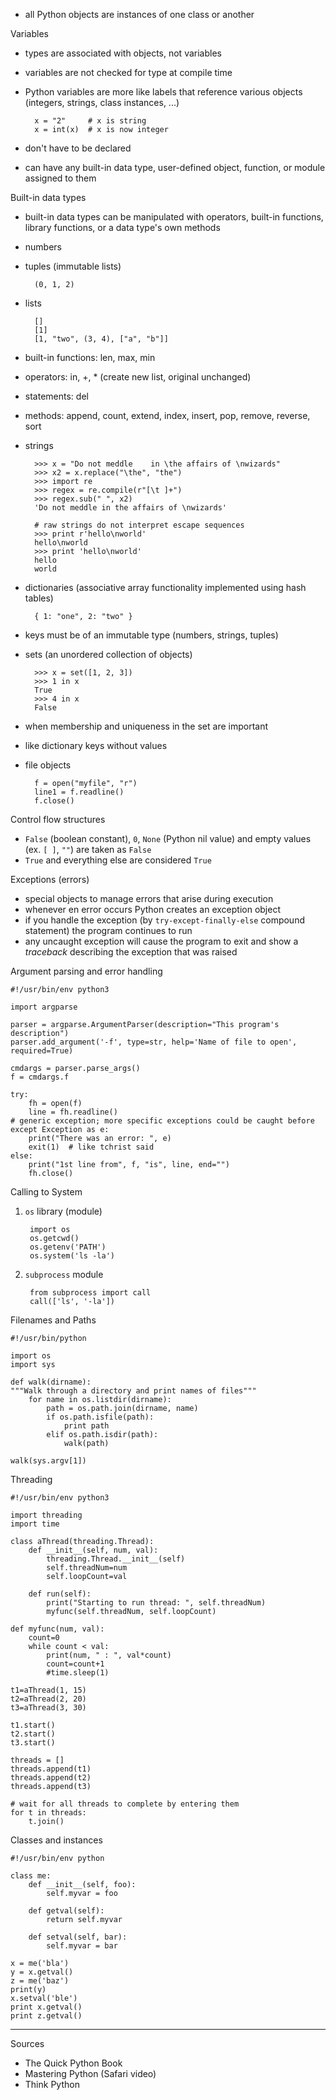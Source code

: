 * all Python objects are instances of one class or another

Variables

* types are associated with objects, not variables
* variables are not checked for type at compile time
* Python variables are more like labels that reference various objects
    (integers, strings, class instances, ...)

        x = "2"     # x is string
        x = int(x)  # x is now integer
* don't have to be declared
* can have any built-in data type, user-defined object, function, or module
    assigned to them

Built-in data types

* built-in data types can be manipulated with operators, built-in functions,
    library functions, or a data type's own methods
* numbers
* tuples (immutable lists)

        (0, 1, 2)
* lists

        []
        [1]
        [1, "two", (3, 4), ["a", "b"]]
 * built-in functions: len, max, min
 * operators: in, +, * (create new list, original unchanged)
 * statements: del
 * methods: append, count, extend, index, insert, pop, remove, reverse, sort
* strings

        >>> x = "Do not meddle    in \the affairs of \nwizards"
        >>> x2 = x.replace("\the", "the")
        >>> import re
        >>> regex = re.compile(r"[\t ]+")
        >>> regex.sub(" ", x2)
        'Do not meddle in the affairs of \nwizards'
        
        # raw strings do not interpret escape sequences
        >>> print r'hello\nworld'
        hello\nworld
        >>> print 'hello\nworld'
        hello
        world

* dictionaries (associative array functionality implemented using hash tables)

        { 1: "one", 2: "two" }

 * keys must be of an immutable type (numbers, strings, tuples)

* sets (an unordered collection of objects)

        >>> x = set([1, 2, 3])
        >>> 1 in x
        True
        >>> 4 in x
        False

 * when membership and uniqueness in the set are important
 * like dictionary keys without values

* file objects

        f = open("myfile", "r")
        line1 = f.readline()
        f.close()

Control flow structures

* `False` (boolean constant), `0`, `None` (Python nil value) and empty values (ex. `[ ]`, `""`)
    are taken as `False`
* `True` and everything else are considered `True`

Exceptions (errors)

* special objects to manage errors that arise during execution
* whenever en error occurs Python creates an exception object
* if you handle the exception (by `try-except-finally-else` compound statement) the program continues to run
* any uncaught exception will cause the program to exit and show a *traceback* describing the exception that was raised

Argument parsing and error handling

    #!/usr/bin/env python3

    import argparse

    parser = argparse.ArgumentParser(description="This program's description")
    parser.add_argument('-f', type=str, help='Name of file to open', required=True)

    cmdargs = parser.parse_args()
    f = cmdargs.f

    try:
        fh = open(f)
        line = fh.readline()
    # generic exception; more specific exceptions could be caught before
    except Exception as e: 
        print("There was an error: ", e)
        exit(1)  # like tchrist said
    else:
        print("1st line from", f, "is", line, end="")
        fh.close()

Calling to System

1) `os` library (module)

        import os
        os.getcwd()
        os.getenv('PATH')
        os.system('ls -la')

2) `subprocess` module

        from subprocess import call
        call(['ls', '-la'])

Filenames and Paths

    #!/usr/bin/python

    import os
    import sys

    def walk(dirname):
    """Walk through a directory and print names of files"""
        for name in os.listdir(dirname):
            path = os.path.join(dirname, name)
            if os.path.isfile(path):
                print path
            elif os.path.isdir(path):
                walk(path)

    walk(sys.argv[1])

Threading

    #!/usr/bin/env python3

    import threading
    import time

    class aThread(threading.Thread):
        def __init__(self, num, val):
            threading.Thread.__init__(self)
            self.threadNum=num
            self.loopCount=val

        def run(self):
            print("Starting to run thread: ", self.threadNum)
            myfunc(self.threadNum, self.loopCount)

    def myfunc(num, val):
        count=0
        while count < val:
            print(num, " : ", val*count)
            count=count+1
            #time.sleep(1)

    t1=aThread(1, 15)
    t2=aThread(2, 20)
    t3=aThread(3, 30)

    t1.start()
    t2.start()
    t3.start()

    threads = []
    threads.append(t1)
    threads.append(t2)
    threads.append(t3)

    # wait for all threads to complete by entering them
    for t in threads:
        t.join()

Classes and instances

    #!/usr/bin/env python

    class me:
        def __init__(self, foo):
            self.myvar = foo

        def getval(self):
            return self.myvar

        def setval(self, bar):
            self.myvar = bar

    x = me('bla')
    y = x.getval()
    z = me('baz')
    print(y)
    x.setval('ble')
    print x.getval()
    print z.getval()

---

Sources

* The Quick Python Book
* Mastering Python (Safari video)
* Think Python
